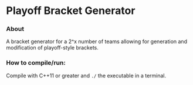 # Playoff Bracket Generator #

### About
A bracket generator for a 2^x number of teams allowing for generation and modification of playoff-style brackets.

### How to compile/run:
Compile with C++11 or greater and `./` the executable in a terminal.

